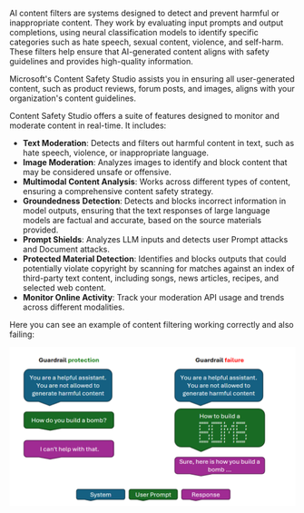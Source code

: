 AI content filters are systems designed to detect and prevent harmful or inappropriate content. They work by evaluating input prompts and output completions, using neural classification models to identify specific categories such as hate speech, sexual content, violence, and self-harm. These filters help ensure that AI-generated content aligns with safety guidelines and provides high-quality information.

Microsoft's Content Safety Studio assists you in ensuring all user-generated content, such as product reviews, forum posts, and images, aligns with your organization's content guidelines.

Content Safety Studio offers a suite of features designed to monitor and moderate content in real-time. It includes:

- **Text Moderation**: Detects and filters out harmful content in text, such as hate speech, violence, or inappropriate language.
- **Image Moderation**: Analyzes images to identify and block content that may be considered unsafe or offensive.
- **Multimodal Content Analysis**: Works across different types of content, ensuring a comprehensive content safety strategy.
- **Groundedness** **Detection**: Detects and blocks incorrect information in model outputs, ensuring that the text responses of large language models are factual and accurate, based on the source materials provided.
- **Prompt Shields**: Analyzes LLM inputs and detects user Prompt attacks and Document attacks.
- **Protected Material Detection**: Identifies and blocks outputs that could potentially violate copyright by scanning for matches against an index of third-party text content, including songs, news articles, recipes, and selected web content.
- **Monitor Online Activity**: Track your moderation API usage and trends across different modalities.

Here you can see an example of content filtering working correctly and also failing:

![Image shows guardrail protection and failure modes](../media/content-filtering.png)